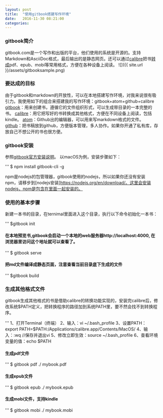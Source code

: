 ```yaml
---
layout: post
title:  "使用gitbook搭建写作环境"
date:   2016-11-30 08:21:00
categories:
---
```

### gitbook简介
gitbook.com是一个写作和出版的平台，他们使用的系统是开源的。支持Markdown和AsciiDoc格式，最后输出的是静态网页。还可以通过[calibre](https://calibre-ebook.com/download_osx)把书[转成](http://toolchain.gitbook.com/ebook.html)pdf、epub、mobi等常用格式，方便在各种设备上阅读。
![]({{ site.url }}/assets/gitbooksample.png)

### 要达成的目标
由于gitbook和markdown的开放性，可以在本地搭建写作环境，对我来说很有吸引力。我使用如下的组合来搭建我的写作环境：gitbook+atom+github+calibre
[gitbook](https://github.com/GitbookIO/gitbook)：用来创建书，遵循它的文件组织形式，可以生成带目录的一本完整的书。
[calibre](https://calibre-ebook.com)：用它把写好的书转换成其他格式，方便在不同设备上阅读，包括kindle。
[atom](https://atom.io/)：Github出的编辑器，可以用来写markdown格式的文件。
[github](https://github.com)：把书稿放到github，方便版本管理，多人协作。如果你开通了私有库，存放自己不想公开的书也很方便。

### gitbook安装
参照[gitbook官方安装说明](https://github.com/GitbookIO/gitbook/blob/master/docs/setup.md)。
以macOS为例，安装步骤如下：

'''
$ npm install gitbook-cli -g

npm是nodejs的包管理器，gitbook使用的nodejs，所以如果你还没有安装npm，请移步到[nodejs安装]https://nodejs.org/en/download/。这里会安装nodejs，npm是包含在里面一起安装的。

### 使用的基本步骤
新建一本书的目录，在ternimal里面进入这个目录，执行以下命令初始化一本书：

'''
$gitbook init

#### 在本地预览书,gitbook会启动一个本地的web服务器http://localhost:4000, 在浏览器里访问这个地址就可以查看了。

'''
$ gitbook serve

#### 把md文件编译成静态页面，注意查看当前目录底下生成的文件

'''
$gitbook build

### 生成其他格式文件
gitbook生成其他格式的书是借助calibre的转换功能实现的，安装完calibre后，修改系统$PATH定义，把转换程序的路径加到系统PATH里，要不然会找不到转换程序。

'''
1、打开Terminal（终端）
2、输入：vi ~/.bash_profile
3、设置PATH：export PATH=$PATH:/Applications/calibre.app/Contents/MacOS/
4、输入：:wq    //保存并退出vi
5、修改立即生效：source ~/.bash_profile
6、查看环境变量的值：echo $PATH

#### 生成pdf文件

'''
$ gitbook pdf ./ mybook.pdf

#### 生成epub文件

'''
$ gitbook epub ./ mybook.epub

#### 生成mobi文件，支持kindle

'''
$ gitbook mobi ./ mybook.mobi
